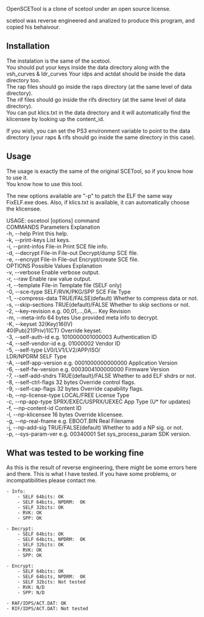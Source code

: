 OpenSCETool is a clone of scetool under an open source license.

scetool was reverse engineered and analized to produce this program, and copied his behaivour.


Installation
------------
The instalation is the same of the scetool.  
You should put your keys inside the data directory along with the vsh\_curves & ldr\_curves
Your idps and actdat should be inside the data directory too.  
The rap files should go inside the raps directory (at the same level of data directory).  
The rif files should go inside the rifs directory (at the same level of data directory).  
You can put klics.txt in the data directory and it will automatically find the klicensee
by looking up the content\_id. 

If you wish, you can set the PS3 environment variable to point to the data directory 
(your raps & rifs should go inside the same directory in this case).  


Usage
-----
The usage is exactly the same of the original SCETool, so if you know how to use it.  
You know how to use this tool.  

The new options available are "-p" to patch the ELF the same way FixELF.exe does.
Also, if klics.txt is available, it can automatically choose the klicensee. 
  
USAGE: oscetool [options] command  
COMMANDS                Parameters            Explanation  
 -h, --help                                   Print this help.  
 -k, --print-keys                             List keys.  
 -i, --print-infos      File-in               Print SCE file info.  
 -d, --decrypt          File-in File-out      Decrypt/dump SCE file.  
 -e, --encrypt          File-in File-out      Encrypt/create SCE file.  
OPTIONS                 Possible Values       Explanation  
 -v, --verbose                                Enable verbose output.  
 -r, --raw                                    Enable raw value output.  
 -t, --template         File-in               Template file (SELF only)  
 -0, --sce-type         SELF/RVK/PKG/SPP      SCE File Type  
 -1, --compress-data    TRUE/FALSE(default)   Whether to compress data or not.  
 -s, --skip-sections    TRUE(default)/FALSE   Whether to skip sections or not.  
 -2, --key-revision     e.g. 00,01,...,0A,... Key Revision  
 -m, --meta-info        64 bytes              Use provided meta info to decrypt.    
 -K, --keyset           32(Key)16(IV)  
                        40(Pub)21(Priv)1(CT)  Override keyset.  
 -3, --self-auth-id     e.g. 1010000001000003 Authentication ID  
 -4, --self-vendor-id   e.g. 01000002         Vendor ID  
 -5, --self-type        LV0/LV1/LV2/APP/ISO/  
                        LDR/NPDRM             SELF Type  
 -A, --self-app-version e.g. 0001000000000000 Application Version  
 -6, --self-fw-version  e.g. 0003004100000000 Firmware Version  
 -7, --self-add-shdrs   TRUE(default)/FALSE   Whether to add ELF shdrs or not.  
 -8, --self-ctrl-flags  32 bytes              Override control flags.  
 -9, --self-cap-flags   32 bytes              Override capability flags.  
 -b, --np-license-type  LOCAL/FREE            License Type  
 -c, --np-app-type      SPRX/EXEC/USPRX/UEXEC App Type (U\* for updates)  
 -f, --np-content-id                          Content ID  
 -l, --np-klicensee     16 bytes              Override klicensee.  
 -g, --np-real-fname    e.g. EBOOT.BIN        Real Filename  
 -j, --np-add-sig       TRUE/FALSE(default)   Whether to add a NP sig. or not.    
 -p, --sys-param-ver    e.g. 00340001         Set sys\_process\_param SDK version.



What was tested to be working fine
----------------------------------
As this is the result of reverse engineering, there might be some errors 
here and there.
This is what I have tested. If you have some problems, or incompatibilities
please contact me.

	- Info: 
		- SELF 64bits: OK
		- SELF 64bits, NPDRM:  OK
		- SELF 32bits: OK
		- RVK: OK
		- SPP: OK
		
	- Decrypt: 
		- SELF 64bits: OK
		- SELF 64bits, NPDRM:  OK
		- SELF 32bits: OK
		- RVK: OK
		- SPP: OK
		
	- Encrypt: 
		- SELF 64bits: OK
		- SELF 64bits, NPDRM:  OK
		- SELF 32bits: Not tested
		- RVK: N/D
		- SPP: N/D

	- RAF/IDPS/ACT.DAT: OK
	- RIF/IDPS/ACT.DAT: Not tested
